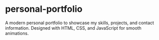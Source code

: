# personal-portfolio
A modern personal portfolio to showcase my skills, projects, and contact information. Designed with HTML, CSS, and JavaScript for smooth animations.
